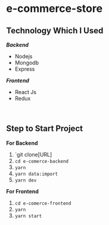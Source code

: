 # e-commerce-store




 ## Technology Which I Used
   ***Backend***
   
 - Nodejs
 - Mongodb
 - Express

 ***Frontend***
 

 - React Js
 - Redux

<br />

 ## Step to Start Project
 

 
**For Backend**
 1. `git clone[URL]
 2. `cd e-comerce-backend`
 3. `yarn`
 4. `yarn data:import`
 5. `yarn dev`

**For Frontend**

 1. `cd e-comerce-frontend`
 2. `yarn`
 3. `yarn start`


